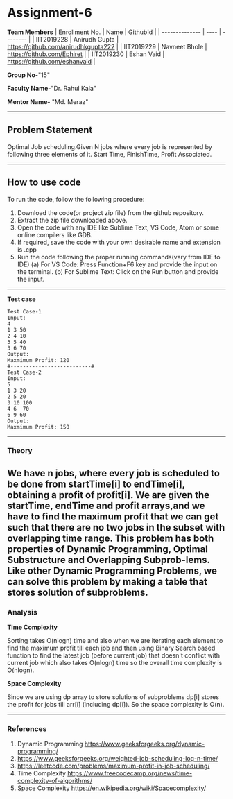# Assignment-6

**Team Members**
|   Enrollment No.  |   Name   | GithubId |
|   --------------  |   ----   | -------- |
|    IIT2019228  |   Anirudh Gupta | https://github.com/anirudhkgupta222 |
|    IIT2019229  |   Navneet Bhole | https://github.com/Ephiret | 
|    IIT2019230  |   Eshan Vaid | https://github.com/eshanvaid  |

**Group No-**"15"

**Faculty Name-**"Dr. Rahul Kala"

**Mentor Name-** "Md. Meraz"

---
## Problem Statement
Optimal Job scheduling.Given N jobs where every job is represented by following three elements of it. Start Time, FinishTime, Profit Associated.

---
## How to use code
To run the code, follow the following procedure:
1. Download the code(or project zip file) from the github repository.
2. Extract the zip file downloaded above.
3. Open the code with any IDE like Sublime Text, VS Code, Atom or some online compilers like GDB.
4. If required, save the code with your own desirable name and extension is .cpp
5. Run the code following the proper running commands(vary from IDE to IDE)
(a) For VS Code: Press Function+F6 key and provide the input on the terminal.
(b) For Sublime Text: Click on the Run button and provide the input.
---
**Test case**

```
Test Case-1
Input:
4
1 3 50
2 4 10
3 5 40
3 6 70
Output:
Maxmimum Profit: 120
#--------------------------#
Test Case-2
Input:
5
1 3 20
2 5 20
3 10 100
4 6  70
6 9 60
Output:
Maxmimum Profit: 150
```

---

### Theory
We have n jobs, where every job is scheduled to be done from startTime[i] to endTime[i], obtaining a profit of profit[i]. We are given the startTime, endTime and profit arrays,and we have to find the maximum profit that we can get such that there are no two jobs in the subset with overlapping time range. This problem has both properties of Dynamic Programming, Optimal Substructure and Overlapping Subprob-lems.   Like  other  Dynamic  Programming  Problems,  we can  solve  this  problem  by  making  a  table  that  stores solution of subproblems.
---

### Analysis

**Time Complexity**

Sorting takes O(nlogn) time and also when we are iterating each element to find the maximum profit till each job and then using Binary Search based function to find the latest job (before current job) that doesn't conflict with current job which also takes O(nlogn) time so the overall time complexity is O(nlogn).

**Space Complexity**

Since we are using dp array to store solutions of subproblems dp[i] stores the profit for jobs till arr[i] (including dp[i]). So the space complexity is O(n).

---

### References

1.  Dynamic Programming
    https://www.geeksforgeeks.org/dynamic-programming/
2.  https://www.geeksforgeeks.org/weighted-job-scheduling-log-n-time/
3.  https://leetcode.com/problems/maximum-profit-in-job-scheduling/
4.  Time Complexity
    https://www.freecodecamp.org/news/time-complexity-of-algorithms/
5.  Space Complexity
    https://en.wikipedia.org/wiki/Spacecomplexity/

